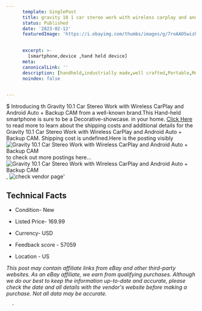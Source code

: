 ```yaml
---
      template: SinglePost
      title: gravity 10 1 car stereo work with wireless carplay and android auto backup cam
      status: Published
      date: '2023-02-12'
      featuredImage: 'https://i.ebayimg.com/thumbs/images/g/7roAAOSwizhjo7-h/s-l225.jpg'
       

      excerpt: >-
        [smartphone,device ,hand held device]
      meta:
      canonicalLink: ''
      description: [handheld,industrially made,well crafted,Portable,Mobile,Compact,Convenient,Lightweight,Maneuverable,Man-portable,Miniature,Carriable,Hand-held,Light,Holdable,Transportable,Mobile device,Pocket-sized,On-the-go,Wireless,Cordless,Compact size,Convenient size, smartphone,device ,hand held device]
      noindex: false
      

---
```

$
      Introducing th Gravity 10.1 Car Stereo Work with Wireless CarPlay and Android Auto + Backup CAM from a well-known brand.This Hand-held smartphone is sure to be a Decorative-showcase. in your home. [Click Here](https://www.ebay.com/itm/225311915933?hash=item3475a2ff9d%3Ag%3A7roAAOSwizhjo7-h&mkevt=1&mkcid=1&mkrid=711-53200-19255-0&campid=%253CePNCampaignId%253E&customid=%253CreferenceId%253E&toolid=10049) to read more to learn about the shipping costs and additional details for the Gravity 10.1 Car Stereo Work with Wireless CarPlay and Android Auto + Backup CAM. Shipping cost is undefined.Here is the posting visibly ![Gravity 10.1 Car Stereo Work with Wireless CarPlay and Android Auto + Backup CAM](https://i.ebayimg.com/thumbs/images/g/7roAAOSwizhjo7-h/s-l225.jpg) to check out more postings here... ![Gravity 10.1 Car Stereo Work with Wireless CarPlay and Android Auto + Backup CAM](https://i.ebayimg.com/images/g/7roAAOSwizhjo7-h/s-l1600.jpg), ![check vendor page](https://origin-galleryplus.ebayimg.com/ws/web/225311915933_2_0_1/225x225.jpg,https://origin-galleryplus.ebayimg.com/ws/web/225311915933_3_0_1/225x225.jpg,https://origin-galleryplus.ebayimg.com/ws/web/225311915933_4_0_1/225x225.jpg,https://origin-galleryplus.ebayimg.com/ws/web/225311915933_5_0_1/225x225.jpg,https://origin-galleryplus.ebayimg.com/ws/web/225311915933_6_0_1/225x225.jpg,https://origin-galleryplus.ebayimg.com/ws/web/225311915933_7_0_1/225x225.jpg,https://origin-galleryplus.ebayimg.com/ws/web/225311915933_8_0_1/225x225.jpg)'

      

 ## Technical Facts 



     
      

 - Condition- New 


      

 - Listed Price- 169.99 


      

 - Currency- USD 


      

 - Feedback score - 57059 


      

 - Location - US 


      
      

 *_This post may contain affiliate links from eBay and other third-party websites. As an eBay affiliate, we earn from qualifying purchases. Although we do our best to keep the information up-to-date and accurate, please check the date and all details with the vendor's website before making a purchase. Not all data may be accurate._*




      -
